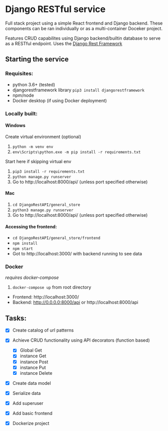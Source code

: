 # Django RESTful service

Full stack project using a simple React frontend and Django backend.  These components can be ran individually or as a multi-container Doceker project.

Features CRUD capabilites using Django backend/builtin database to serve as a RESTful endpoint. Uses the [Django Rest Framework](https://www.django-rest-framework.org/) 

## Starting the service

### Requisites:
* python 3.6+ (tested)
* djangorestframework library `pip3 install djangorestframework`
* npm/node
* Docker desktop (if using Docker deployment)

### Locally built:
#### Windows
Create virtual environment (optional)
1. `python -m venv env`
2. `env\Scripts\python.exe -m pip install -r requirements.txt`

Start here if skipping virtual env
1. `pip3 install -r requirements.txt`
2. `python manage.py runserver`
3. Go to http://localhost:8000/api/ (unless port specified otherwise)

#### Mac
1. `cd DjangoRestAPI/general_store`
2. `python3 manage.py runserver`
3. Go to http://localhost:8000/api/ (unless port specified otherwise)

#### Accessing the frontend:
* `cd DjangoRestAPI/general_store/frontend`
* `npm install`
* `npm start`
* Got to http://localhost:3000/ with backend running to see data

### Docker
*requires docker-compose*
1. `docker-compose up` from root directory
 * Frontend: http://localhost:3000/ 
 * Backend: http://0.0.0.0:8000/api or http://localhost:8000/api

## Tasks:
* [x] Create catalog of url patterns
* [x] Achieve CRUD functionality using API decorators (function based)
    * [x] Global Get
    * [x] instance Get
    * [x] instance Post
    * [x] instance Put
    * [x] instance Delete
* [x] Create data model
* [x] Serialize data
* [x] Add superuser

* [x] Add basic frontend
* [x] Dockerize project
